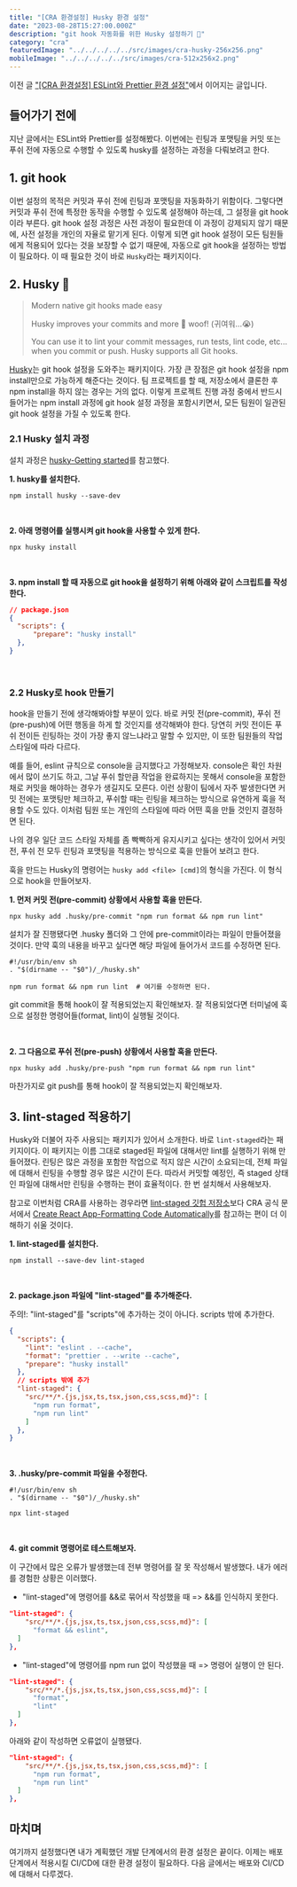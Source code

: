 ```yaml
---
title: "[CRA 환경설정] Husky 환경 설정"
date: "2023-08-28T15:27:00.000Z"
description: "git hook 자동화를 위한 Husky 설정하기 🐶"
category: "cra"
featuredImage: "../../../../../src/images/cra-husky-256x256.png"
mobileImage: "../../../../../src/images/cra-512x256x2.png"
---
```


이전 글 ["[CRA 환경설정] ESLint와 Prettier 환경 설정"](https://ha-il.github.io/configure/cra-configure/eslint/)에서 이어지는 글입니다.

## 들어가기 전에

지난 글에서는 ESLint와 Prettier를 설정해봤다. 이번에는 린팅과 포맷팅을 커밋 또는 푸쉬 전에 자동으로 수행할 수 있도록 husky를 설정하는 과정을 다뤄보려고 한다.

## 1. git hook

이번 설정의 목적은 커밋과 푸쉬 전에 린팅과 포맷팅을 자동화하기 위함이다. 그렇다면 커밋과 푸쉬 전에 특정한 동작을 수행할 수 있도록 설정해야 하는데, 그 설정을 git hook이라 부른다. git hook 설정 과정은 사전 과정이 필요한데 이 과정이 강제되지 않기 때문에, 사전 설정을 개인의 자율로 맡기게 된다. 이렇게 되면 git hook 설정이 모든 팀원들에게 적용되어 있다는 것을 보장할 수 없기 때문에, 자동으로 git hook을 설정하는 방법이 필요하다. 이 때 필요한 것이 바로 `Husky`라는 패키지이다.

## 2. Husky 🐶

> Modern native git hooks made easy
>
> Husky improves your commits and more 🐶 woof! (귀여워...😭)
>
> You can use it to lint your commit messages, run tests, lint code, etc... when you commit or push. Husky supports all Git hooks.

[Husky](https://typicode.github.io/husky/)는 git hook 설정을 도와주는 패키지이다. 가장 큰 장점은 git hook 설정을 npm install만으로 가능하게 해준다는 것이다. 팀 프로젝트를 할 때, 저장소에서 클론한 후 npm install을 하지 않는 경우는 거의 없다. 이렇게 프로젝트 진행 과정 중에서 반드시 들어가는 npm install 과정에 git hook 설정 과정을 포함시키면서, 모든 팀원이 일관된 git hook 설정을 가질 수 있도록 한다.

### 2.1 Husky 설치 과정

설치 과정은 [husky-Getting started](https://typicode.github.io/husky/getting-started.html)를 참고했다.

**1. husky를 설치한다.**

```
npm install husky --save-dev
```
<br/>

**2. 아래 명령어를 실행시켜 git hook을 사용할 수 있게 한다.**
```
npx husky install
```
<br/>

**3. npm install 할 때 자동으로 git hook을 설정하기 위해 아래와 같이 스크립트를 작성한다.**

```json
// package.json
{
  "scripts": {
      "prepare": "husky install"
  },
}
```

<br/>

### 2.2 Husky로 hook 만들기

hook을 만들기 전에 생각해봐야할 부분이 있다. 바로 커밋 전(pre-commit), 푸쉬 전(pre-push)에 어떤 행동을 하게 할 것인지를 생각해봐야 한다. 당연히 커밋 전이든 푸쉬 전이든 린팅하는 것이 가장 좋지 않느냐라고 말할 수 있지만, 이 또한 팀원들의 작업 스타일에 따라 다르다. 

예를 들어, eslint 규칙으로 console을 금지했다고 가정해보자. console은 확인 차원에서 많이 쓰기도 하고, 그날 푸쉬 할만큼 작업을 완료하지는 못해서 console을 포함한 채로 커밋을 해야하는 경우가 생길지도 모른다. 이런 상황이 팀에서 자주 발생한다면 커밋 전에는 포맷팅만 체크하고, 푸쉬할 때는 린팅을 체크하는 방식으로 유연하게 훅을 적용할 수도 있다. 이처럼 팀원 또는 개인의 스타일에 따라 어떤 훅을 만들 것인지 결정하면 된다.

나의 경우 일단 코드 스타일 자체를 좀 빡빡하게 유지시키고 싶다는 생각이 있어서 커밋 전, 푸쉬 전 모두 린팅과 포맷팅을 적용하는 방식으로 훅을 만들어 보려고 한다.

훅을 만드는 Husky의 명령어는 `husky add <file> [cmd]`의 형식을 가진다. 이 형식으로 hook을 만들어보자.

**1. 먼저 커밋 전(pre-commit) 상황에서 사용할 훅을 만든다.**

```
npx husky add .husky/pre-commit "npm run format && npm run lint"
```
설치가 잘 진행됐다면 .husky 폴더와 그 안에 pre-commit이라는 파일이 만들어졌을 것이다. 만약 훅의 내용을 바꾸고 싶다면 해당 파일에 들어가서 코드를 수정하면 된다.

```
#!/usr/bin/env sh
. "$(dirname -- "$0")/_/husky.sh"

npm run format && npm run lint  # 여기를 수정하면 된다.

```
git commit을 통해 hook이 잘 적용되었는지 확인해보자. 잘 적용되었다면 터미널에 훅으로 설정한 명령어들(format, lint)이 실행될 것이다.

<br/>

**2. 그 다음으로 푸쉬 전(pre-push) 상황에서 사용할 훅을 만든다.**

```
npx husky add .husky/pre-push "npm run format && npm run lint"
```
마찬가지로 git push를 통해 hook이 잘 적용되었는지 확인해보자.

## 3. lint-staged 적용하기

Husky와 더불어 자주 사용되는 패키지가 있어서 소개한다. 바로 `lint-staged`라는 패키지이다. 이 패키지는 이름 그대로 staged된 파일에 대해서만 lint를 실행하기 위해 만들어졌다. 린팅은 많은 과정을 포함한 작업으로 적지 않은 시간이 소요되는데, 전체 파일에 대해서 린팅을 수행할 경우 많은 시간이 든다. 따라서 커밋할 예정인, 즉 staged 상태인 파일에 대해서만 린팅을 수행하는 편이 효율적이다. 한 번 설치해서 사용해보자.

참고로 이번처럼 CRA를 사용하는 경우라면 [lint-staged 깃헙 저장소](https://github.com/okonet/lint-staged)보다 CRA 공식 문서에서 [Create React App-Formatting Code Automatically](https://create-react-app.dev/docs/setting-up-your-editor/)를 참고하는 편이 더 이해하기 쉬울 것이다.

**1. lint-staged를 설치한다.**
```
npm install --save-dev lint-staged
```
<br/>

**2. package.json 파일에 "lint-staged"를 추가해준다.**

주의!: "lint-staged"를 "scripts"에 추가하는 것이 아니다. scripts 밖에 추가한다.

```json
{
  "scripts": {
    "lint": "eslint . --cache",
    "format": "prettier . --write --cache",
    "prepare": "husky install"
  },
  // scripts 밖에 추가
  "lint-staged": {
    "src/**/*.{js,jsx,ts,tsx,json,css,scss,md}": [
      "npm run format",
      "npm run lint"
    ]
  },
}
```
<br/>

**3. .husky/pre-commit 파일을 수정한다.**

```
#!/usr/bin/env sh
. "$(dirname -- "$0")/_/husky.sh"

npx lint-staged 
```
<br/>

**4. git commit 명령어로 테스트해보자.**

이 구간에서 많은 오류가 발생했는데 전부 명령어를 잘 못 작성해서 발생했다. 내가 에러를 경험한 상황은 이러했다.

- "lint-staged"에 명령어를 &&로 묶어서 작성했을 때 => &&를 인식하지 못한다.
```json
"lint-staged": {
    "src/**/*.{js,jsx,ts,tsx,json,css,scss,md}": [
      "format && eslint",
  ]
},
```

- "lint-staged"에 명령어를 npm run 없이 작성했을 때 => 명령어 실행이 안 된다.
```json
"lint-staged": {
    "src/**/*.{js,jsx,ts,tsx,json,css,scss,md}": [
      "format",
      "lint"
  ]
},
```
아래와 같이 작성하면 오류없이 실행됐다.
```json
"lint-staged": {
    "src/**/*.{js,jsx,ts,tsx,json,css,scss,md}": [
      "npm run format",
      "npm run lint"
  ]
},
```

## 마치며

여기까지 설정했다면 내가 계획했던 개발 단계에서의 환경 설정은 끝이다. 이제는 배포 단계에서 적용시킬 CI/CD에 대한 환경 설정이 필요하다. 다음 글에서는 배포와 CI/CD에 대해서 다루겠다.